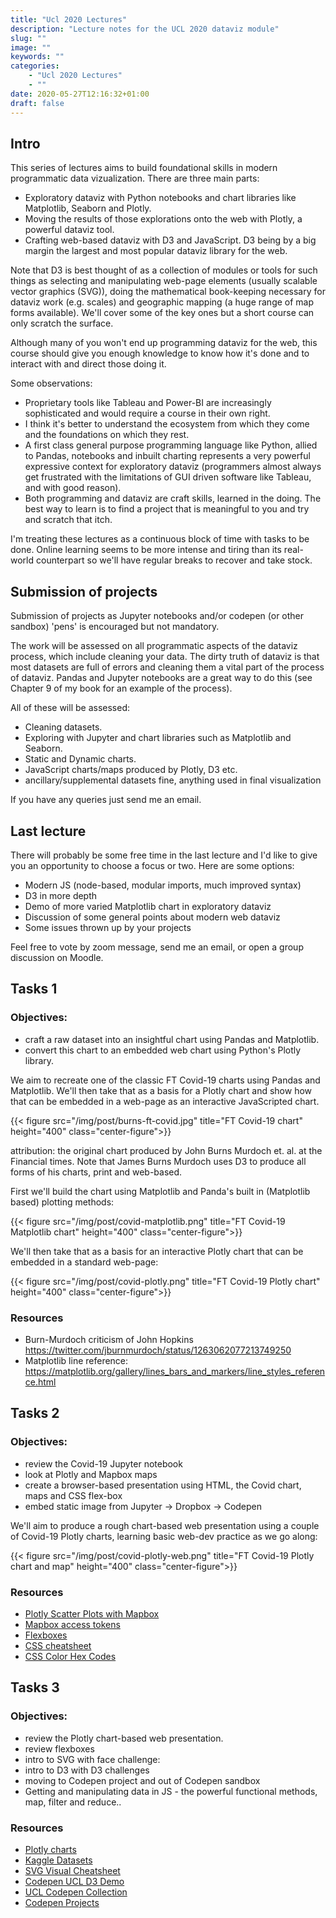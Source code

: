 ```yaml
---
title: "Ucl 2020 Lectures"
description: "Lecture notes for the UCL 2020 dataviz module"
slug: ""
image: ""
keywords: ""
categories:
    - "Ucl 2020 Lectures"
    - ""
date: 2020-05-27T12:16:32+01:00
draft: false
---
```


## Intro

This series of lectures aims to build foundational skills in modern programmatic data vizualization. There are three main parts:

- Exploratory dataviz with Python notebooks and chart libraries like Matplotlib, Seaborn and Plotly.
- Moving the results of those explorations onto the web with Plotly, a powerful dataviz tool.
- Crafting web-based dataviz with D3 and JavaScript. D3 being by a big margin the largest and most popular dataviz library for the web.

Note that D3 is best thought of as a collection of modules or tools for such things as selecting and manipulating web-page elements (usually scalable vector graphics (SVG)), doing the mathematical book-keeping necessary for dataviz work (e.g. scales) and geographic mapping (a huge range of map forms available). We'll cover some of the key ones but a short course can only scratch the surface.

Although many of you won't end up programming dataviz for the web, this course should give you enough knowledge to know how it's done and to interact with and direct those doing it.

Some observations:

- Proprietary tools like Tableau and Power-BI are increasingly  sophisticated and would require a course in their own right.
- I think it's better to understand the ecosystem from which they come and the foundations on which they rest.
- A first class general purpose programming language like Python, allied to Pandas, notebooks and inbuilt charting represents a very powerful expressive context for exploratory dataviz (programmers almost always get frustrated with the limitations of GUI driven software like Tableau, and with good reason).
- Both programming and dataviz are craft skills, learned in the doing. The best way to learn is to find a project that is meaningful to you and try and scratch that itch.

I'm treating these lectures as a continuous block of time with tasks to be done. Online learning seems to be more intense and tiring than its real-world counterpart so we'll have regular breaks to recover and take stock.

## Submission of projects
Submission of projects as Jupyter notebooks and/or codepen (or other sandbox) 'pens' is encouraged but not mandatory.

The work will be assessed on all programmatic aspects of the dataviz process, which include cleaning your data. The dirty truth of dataviz is that most datasets are full of errors and cleaning them a vital part of the process of dataviz. Pandas and Jupyter notebooks are a great way to do this (see Chapter 9 of my book for an example of the process).

All of these will be assessed:

- Cleaning datasets.
- Exploring with Jupyter and chart libraries such as Matplotlib and Seaborn.
- Static and Dynamic charts.
- JavaScript charts/maps produced by Plotly, D3 etc.
- ancillary/supplemental datasets fine, anything used in final visualization

If you have any queries just send me an email.

## Last lecture
There will probably be some free time in the last lecture and I'd like to give you an opportunity to choose a focus or two. Here are some options:

- Modern JS (node-based, modular imports, much improved syntax)
- D3 in more depth
- Demo of more varied Matplotlib chart in exploratory dataviz
- Discussion of some general points about modern web dataviz
- Some issues thrown up by your projects

Feel free to vote by zoom message, send me an email, or open a group discussion on Moodle.

## Tasks 1

### Objectives:

- craft a raw dataset into an insightful chart using Pandas and Matplotlib.
- convert this chart to an embedded web chart using Python's Plotly library.

We aim to recreate one of the classic FT Covid-19 charts using Pandas and Matplotlib. We'll then take that as a basis for a Plotly chart and show how that can be embedded in a web-page as an interactive JavaScripted chart.

{{< figure src="/img/post/burns-ft-covid.jpg" title="FT Covid-19 chart" height="400" class="center-figure">}}

attribution: the original chart produced by John Burns Murdoch et. al. at the Financial times. Note that James Burns Murdoch uses D3 to produce all forms of his charts, print and web-based.

First we'll build the chart using Matplotlib and Panda's built in (Matplotlib based) plotting methods:

{{< figure src="/img/post/covid-matplotlib.png" title="FT Covid-19 Matplotlib chart" height="400" class="center-figure">}}

We'll then take that as a basis for an interactive Plotly chart that can be embedded in a standard web-page:

{{< figure src="/img/post/covid-plotly.png" title="FT Covid-19 Plotly chart" height="400" class="center-figure">}}

### Resources

- Burn-Murdoch criticism of John Hopkins https://twitter.com/jburnmurdoch/status/1263062077213749250
- Matplotlib line reference: https://matplotlib.org/gallery/lines_bars_and_markers/line_styles_reference.html

## Tasks 2

### Objectives:

- review the Covid-19 Jupyter notebook
- look at Plotly and Mapbox maps
- create a browser-based presentation using HTML, the Covid chart, maps and CSS flex-box
- embed static image from Jupyter -> Dropbox -> Codepen

We'll aim to produce a rough chart-based web presentation using a couple of Covid-19 Plotly charts, learning basic web-dev practice as we go along:


{{< figure src="/img/post/covid-plotly-web.png" title="FT Covid-19 Plotly chart and map" height="400" class="center-figure">}}

### Resources

- [Plotly Scatter Plots with Mapbox](https://plotly.com/python/scattermapbox/)
- [Mapbox access tokens](https://docs.mapbox.com/help/glossary/access-token/)
- [Flexboxes](https://www.w3schools.com/csS/css3_flexbox.asp)
- [CSS cheatsheet](https://adam-marsden.co.uk/css-cheat-sheet)
- [CSS Color Hex Codes](https://www.color-hex.com/)

## Tasks 3

### Objectives:

- review the Plotly chart-based web presentation.
- review flexboxes
- intro to SVG with face challenge:
- intro to D3 with D3 challenges
- moving to Codepen project and out of Codepen sandbox
- Getting and manipulating data in JS - the powerful functional methods, map, filter and reduce..

### Resources

- [Plotly charts](https://plotly.com/python/)
- [Kaggle Datasets](https://www.kaggle.com/datasets?fileType=csv)
- [SVG Visual Cheatsheet](http://www.cheat-sheets.org/own/svg/index.xhtml)
- [Codepen UCL D3 Demo](https://codepen.io/kyrand/project/editor/ZMbqEL)
- [UCL Codepen Collection](https://codepen.io/collection/XGyvyO)
- [Codepen Projects](https://codepen.io/pro/projects/)
